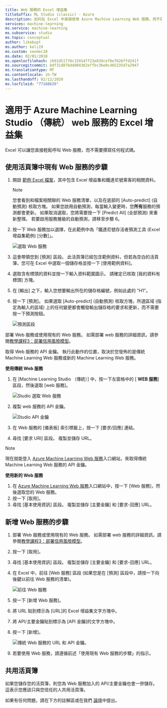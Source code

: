 ```yaml
---
title: Web 服務的 Excel 增益集
titleSuffix: ML Studio (classic) - Azure
description: 如何在 Excel 中直接使用 Azure Machine Learning Web 服務，而不需要撰寫任何程式碼。
services: machine-learning
ms.service: machine-learning
ms.subservice: studio
ms.topic: conceptual
author: likebupt
ms.author: keli19
ms.custom: seodec18
ms.date: 02/01/2018
ms.openlocfilehash: cb91d51770c15914ff23e839cef8e7626ffd241f
ms.sourcegitcommit: bdf31d87bddd04382effbc36e0c465235d7a2947
ms.translationtype: MT
ms.contentlocale: zh-TW
ms.lasthandoff: 02/12/2020
ms.locfileid: "77168626"
---
```

# <a name="excel-add-in-for-azure-machine-learning-studio-classic-web-services"></a>適用于 Azure Machine Learning Studio （傳統） web 服務的 Excel 增益集
Excel 可以讓您直接輕鬆呼叫 Web 服務，而不需要撰寫任何程式碼。

## <a name="steps-to-use-an-existing-web-service-in-the-workbook"></a>使用活頁簿中現有 Web 服務的步驟

1. 開啟 [範例 Excel 檔案](https://aka.ms/amlexcel-sample-2)，其中包含 Excel 增益集和鐵達尼號乘客的相關資料。 
 
    > [!NOTE]
    > 您會看到和檔案相關聯的 Web 服務清單，以及在底部的 [Auto-predict] \(自動預測\) 核取方塊。 如果您啟用自動預測，每當輸入變更時，您**所有**服務的預測都會更新。 如果取消選取，您將需要按一下 [Predict All] \(全部預測\) 來重新整理。 若要啟用服務層級的自動預測，請移至步驟 6。

2. 按一下 Web 服務加以選擇，在此範例中為「鐵達尼號存活者預測工具 (Excel 增益集範例) [分數]」。
   
    ![選取 Web 服務](./media/excel-add-in-for-web-services/image1.png)
3. 這會帶領您到 [預測] 區段。  此活頁簿已經包含範例資料，但若為空白的活頁簿，您可在 Excel 中選取一個儲存格並按一下 [使用範例資料]。
4. 選取含有標頭的資料並按一下輸入資料範圍圖示。  請確定已核取 [我的資料有標頭] 方塊。
5. 在 [輸出] 之下，輸入您想要輸出所在的儲存格編號，例如此處的 "H1"。
6. 按一下 [預測]。 如果選取 [Auto-predict] \(自動預測\) 核取方塊，所選區域 (指定為輸入的區域) 上的任何變更都會觸發輸出儲存格的要求和更新，而不需要按一下預測按鈕。
   
    ![預測區段](./media/excel-add-in-for-web-services/image1.png)

部署 Web 服務或使用現有的 Web 服務。 如需部署 web 服務的詳細資訊，請參閱[教學課程3：部署信用風險模型](tutorial-part3-credit-risk-deploy.md)。

取得 Web 服務的 API 金鑰。 執行此動作的位置，取決於您發佈的是傳統 Machine Learning Web 服務或新的 Machine Learning Web 服務。

**使用傳統 Web 服務** 

1. 在 [Machine Learning Studio （傳統）] 中，按一下左窗格中的 [ **WEB 服務**] 區段，然後選取 [web 服務]。
   
    ![Studio 選取 Web 服務](./media/excel-add-in-for-web-services/image4.png)
2. 複製 web 服務的 API 金鑰。
   
    ![Studio API 金鑰](./media/excel-add-in-for-web-services/image5.png)
3. 在 Web 服務的 [儀表板] 索引標籤上，按一下 [要求/回應] 連結。
4. 尋找 [要求 URI] 區段。  複製並儲存 URL。

> [!NOTE]
> 現在就能登入 [Azure Machine Learning Web 服務](https://services.azureml.net)入口網站，來取得傳統 Machine Learning Web 服務的 API 金鑰。
> 
> 

**使用新的 Web 服務**

1. 在 [Azure Machine Learning Web 服務](https://services.azureml.net)入口網站中，按一下 [Web 服務]，然後選取您的 Web 服務。 
2. 按一下 [取用]。
3. 尋找 [基本使用資訊] 區段。 複製並儲存 [主要金鑰] 和 [要求-回應] URL。

## <a name="steps-to-add-a-new-web-service"></a>新增 Web 服務的步驟

1. 部署 Web 服務或使用現有的 Web 服務。 如需部署 web 服務的詳細資訊，請參閱[教學課程3：部署信用風險模型](tutorial-part3-credit-risk-deploy.md)。
2. 按一下 [取用]。
3. 尋找 [基本使用資訊] 區段。 複製並儲存 [主要金鑰] 和 [要求-回應] URL。
4. 在 Excel 中，前往 [Web 服務] 區段 (如果您是在 [預測] 區段中，請按一下向後鍵以前往 Web 服務的清單)。
   
    ![前往 Web 服務](./media/excel-add-in-for-web-services/image3.png)
5. 按一下 [新增 Web 服務]。
6. 將 URL 貼到標示為 [URL]的 Excel 增益集文字方塊中。
7. 將 API/主要金鑰貼到標示為 [API 金鑰]的文字方塊中。
8. 按一下 [新增]。
   
    ![傳統 Web 服務的 URL 和 API 金鑰。](./media/excel-add-in-for-web-services/image6.png)
9. 若要使用 Web 服務，請遵循前述「使用現有 Web 服務的步驟」的指示。

## <a name="sharing-your-workbook"></a>共用活頁簿
如果您儲存您的活頁簿，則您為 Web 服務加入的 API/主要金鑰也會一併儲存。 這表示您應該只與您信任的人共用活頁簿。

如果有任何問題，請在下方的註解區或在我們 [論壇](https://go.microsoft.com/fwlink/?LinkID=403669&clcid=0x409)中提出。
